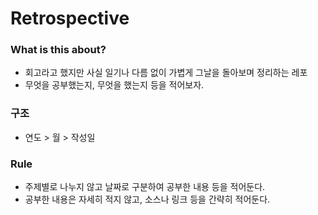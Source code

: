 # Retrospective

### What is this about?
- 회고라고 했지만 사실 일기나 다름 없이 가볍게 그날을 돌아보며 정리하는 레포
- 무엇을 공부했는지, 무엇을 했는지 등을 적어보자.

### 구조
- 연도 > 월 > 작성일

### Rule
- 주제별로 나누지 않고 날짜로 구분하여 공부한 내용 등을 적어둔다.
- 공부한 내용은 자세히 적지 않고, 소스나 링크 등을 간략히 적어둔다.